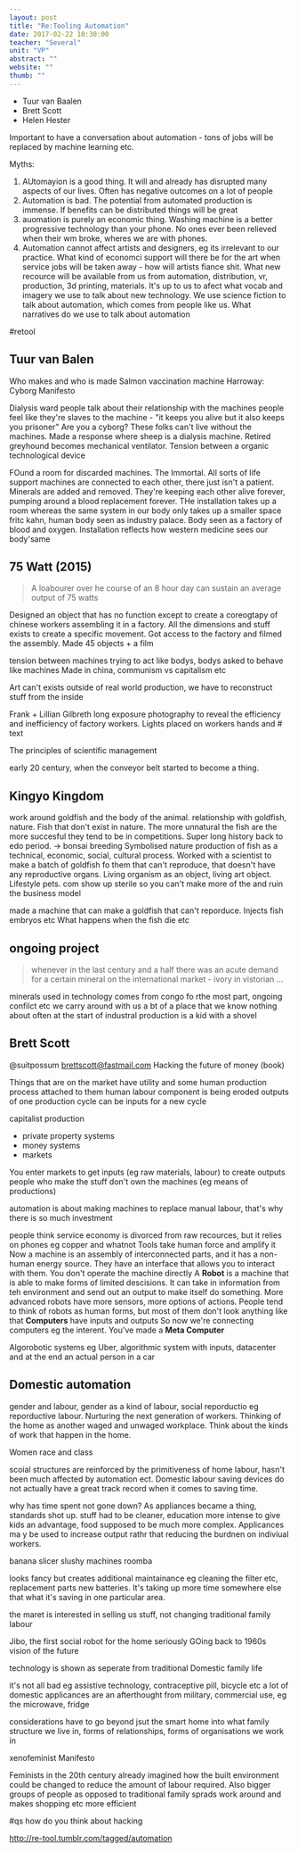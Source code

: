 ```yaml
---
layout: post
title: "Re:Tooling Automation"
date: 2017-02-22 10:30:00
teacher: "Several"
unit: "VP"
abstract: ""
website: ""
thumb: ""
---
```


- Tuur van Baalen
- Brett Scott
- Helen Hester

Important to have a conversation about automation - tons of jobs will be replaced by machine learning etc.

Myths:

1. AUtomayion is a good thing. It will and already has disrupted many aspects of our lives. Often has negative outcomes on a lot of people
2. Automation is bad. The potential from automated production is immense. If benefits can be distributed things will be great
3. auomation is purely an economic thing. Washing machine is a better progressive technology than your phone. No ones ever been relieved when their wm broke, wheres we are with phones.
4. Automation cannot affect artists and designers, eg its irrelevant to our practice. What kind of economci support will there be for the art when service jobs will be taken away - how will artists fiance shit. What new recource will be available from us from automation, distribution, vr, production, 3d printing, materials. It's up to us to afect what vocab and imagery we use to talk about new technology. We use science fiction to talk about automation, which comes from people like us. What narratives do we use to talk about automation

\#retool

## Tuur van Balen

Who makes and who is made
Salmon vaccination machine
Harroway: Cyborg Manifesto

Dialysis ward
people talk about their relationship with the machines
people feel like they're slaves to the machine - "it keeps you alive but it also keeps you prisoner"
Are you a cyborg? These folks can't live without the machines.
Made a response where sheep is a dialysis machine. Retired greyhound becomes mechanical ventilator. Tension between a organic technological device

FOund a room for discarded machines. The Immortal. All sorts of life support machines are connected to each other, there just isn't a patient. Minerals are added and removed. They're keeping each other alive forever, pumping around a blood replacement forever. THe installation takes up a room whereas the same system in our body only takes up a smaller space
fritc kahn, human body seen as industry palace. Body seen as a factory of blood and oxygen. Installation reflects how western medicine sees our body'same

## 75 Watt (2015)

> A loabourer over he course of an 8 hour day can sustain an average output of 75 watts

Designed an object that has no function except to create a coreogtapy of chinese workers assembling it in a factory. All the dimensions and stuff exists to create a specific movement. Got access to the factory and filmed the assembly. Made 45 objects + a film

tension between machines trying to act like bodys, bodys asked to behave like machines
Made in china, communism vs capitalism etc

Art can't exists outside of real world production, we have to reconstruct stuff from the inside

Frank + Lillian Gilbreth
long exposure photography to reveal the efficiency and inefficiency of factory workers. Lights placed on workers hands and # text

The principles of scientific management

early 20 century, when the conveyor belt started to become a thing.

## Kingyo Kingdom

work around goldfish and the body of the animal. relationship with goldfish, nature. Fish that don't exist in nature. The more unnatural the fish are the more succesful they tend to be in competitions. Super long history back to edo period. -> bonsai breeding
Symbolised nature
production of fish as a technical, economic, social, cultural process. Worked with a scientist to make a batch of goldfish fo them that can't reproduce, that doesn't have any reproductive organs. Living organism as an object, living art object. Lifestyle pets. com show up sterile so you can't make more of the and ruin the business model

made a machine that can make a goldfish that can't reporduce. Injects fish embryos etc
What happens when the fish die etc

## ongoing project

> whenever in the last century and a half there was an acute demand for a certain mineral on the international market - ivory in vistorian ...

minerals used in technology comes from congo fo rthe most part, ongoing confilct etc
we carry around with us a bt of a place that we know nothing about
often at the start of industral production is a kid with a shovel

## Brett Scott

@suitpossum
brettscott@fastmail.com
Hacking the future of money (book)

Things that are on the market have utility and some human production process attached to them
human labour component is being eroded
outputs of one production cycle can be inputs for a new cycle

capitalist production

- private property systems
- money systems
- markets

You enter markets to get inputs (eg raw materials, labour) to create outputs
people who make the stuff don't own the machines (eg means of productions)

automation is about making machines to replace manual labour, that's why there is so much investment

people think service economy is divorced from raw recources, but it relies on phones eg copper and whatnot
Tools take human force and amplify it
Now a machine is an assembly of interconnected parts, and it has a non-human energy source. They have an interface that allows you to interact with them. You don't operate the machine directly
A **Robot** is a machine that is able to make forms of limited descisions. It can take in information from teh environment and send out an output to make itself do something. More advanced robots have more sensors, more options of actions.
People tend to think of robots as human forms, but most of them don't look anything like that
**Computers** have inputs and outputs
So now we're connecting computers eg the interent. You've made a **Meta Computer**

Algorobotic systems
eg Uber, algorithmic system with inputs, datacenter and at the end an actual person in a car

## Domestic automation

gender and labour, gender as a kind of labour, social reporductio eg reporductive labour. Nurturing the next generation of workers. Thinking of the home as another waged and unwaged workplace. Think about the kinds of work that happen in the home.

Women race and class

scoial structures are reinforced by the primitiveness of home labour, hasn't been much affected by automation ect. Domestic labour saving devices do not actually have a great track record when it comes to saving time.

why has time spent not gone down? As appliances became a thing, standards shot up. stuff had to be cleaner, education more intense to give kids an advantage, food supposed to be much more complex. Applicances ma y be used to increase output rathr that reducing the burdnen on indiviual workers.

banana slicer
slushy machines
roomba

looks fancy but creates additional maintainance eg cleaning the filter etc, replacement parts new batteries. It's taking up more time somewhere else that what it's saving in one particular area.

the maret is interested in selling us stuff, not changing traditional family labour

Jibo, the first social robot for the home
seriously
GOing back to 1960s vision of the future

technology is shown as seperate from traditional Domestic family life

it's not all bad eg assistive technology, contraceptive pill, bicycle etc
a lot of domestic applicances are an afterthought from military, commercial use, eg the microwave, fridge

considerations have to go beyond jsut the smart home into what family structure we live in, forms of relationships, forms of organisations we work in

xenofeminist Manifesto

Feminists in the 20th century already imagined how the built environment could be changed to reduce the amount of labour required. Also bigger groups of people as opposed to traditional family sprads work around and makes shopping etc more efficient

#qs
how do you think about hacking

http://re-tool.tumblr.com/tagged/automation
